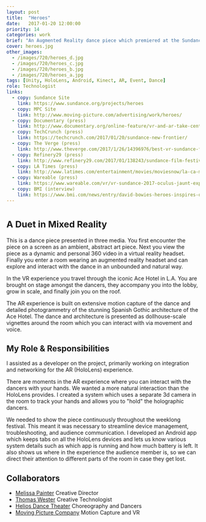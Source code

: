```yaml
---
layout: post
title:  "Heroes"
date:   2017-01-20 12:00:00
priority: 14
categories: work
brief: "An Augmented Reality dance piece which premiered at the Sundance Film Festival as part of the New Frontiers program."
cover: heroes.jpg
other_images:
  - /images/720/heroes_d.jpg
  - /images/720/heroes_c.jpg
  - /images/720/heroes_b.jpg
  - /images/720/heroes_a.jpg
tags: [Unity, HoloLens, Android, Kinect, AR, Event, Dance]
role: Technologist
links:
  - copy: Sundance Site
    link: https://www.sundance.org/projects/heroes
  - copy: MPC Site
    link: http://www.moving-picture.com/advertising/work/heroes/
  - copy: Documentary (press)
    link: http://www.documentary.org/online-feature/vr-and-ar-take-center-stage-sundances-new-frontier
  - copy: TechCrunch (press)
    link: https://techcrunch.com/2017/01/20/sundance-new-frontier/
  - copy: The Verge (press)
    link: http://www.theverge.com/2017/1/26/14396976/best-vr-sundance-film-festival-2017
  - copy: Refinery29 (press)
    link: http://www.refinery29.com/2017/01/138243/sundance-film-festival-events-for-women-2017
  - copy: LA Times (press)
    link: http://www.latimes.com/entertainment/movies/moviesnow/la-ca-mn-vr-future-20170208-story.html
  - copy: Wareable (press)
    link: https://www.wareable.com/vr/vr-sundance-2017-oculus-jaunt-experiments-555
  - copy: BMI (interview)
    link: https://www.bmi.com/news/entry/david-bowies-heroes-inspires-quest-into-new-technologies-at-sundance-2017
---
```


<h1><small>A Duet in Mixed Reality</small></h1>

This is a dance piece presented in three media. You first encounter the piece on a screen as an ambient, abstract art piece. Next you view the piece as a dynamic and personal 360 video in a virtual reality headset. Finally you enter a room wearing an augmented reality headset and can explore and interact with the dance in an unbounded and natural way.

In the VR experience you travel through the iconic Ace Hotel in L.A. You are brought on stage amongst the dancers, they accompany you into the lobby, grow in scale, and finally join you on the roof.

The AR experience is built on extensive motion capture of the dance and detailed photogrammetry of the stunning Spanish Gothic architecture of the Ace Hotel. The dance and architecture is presented as dollhouse-scale vignettes around the room which you can interact with via movement and voice.

## My Role & Responsibilities
I assisted as a developer on the project, primarily working on integration and networking for the AR (HoloLens) experience.

There are moments in the AR experience where you can interact with the dancers with your hands. We wanted a more natural interaction than the HoloLens provides. I created a system which uses a separate 3d camera in the room to track your hands and allows you to "hold" the holographic dancers.

We needed to show the piece continuously throughout the weeklong festival. This meant it was necessary to streamline device management, troubleshooting, and audience communication. I developed an Android app which keeps tabs on all the HoloLens devices and lets us know various system details such as which app is running and how much battery is left. It also shows us where in the experience the audience member is, so we can direct their attention to different parts of the room in case they get lost.

## Collaborators
* [Melissa Painter][mp] Creative Director
* [Thomas Wester][tw] Creative Technologist
* [Helios Dance Theater][hdt] Choreography and Dancers
* [Moving Picture Company][mpc] Motion Capture and VR

[tw]: http://thomaswester.com/
[hdt]: http://heliosdancetheater.org/
[mp]: https://www.linkedin.com/in/melissa-painter-9baa5814
[mpc]: http://www.moving-picture.com/
